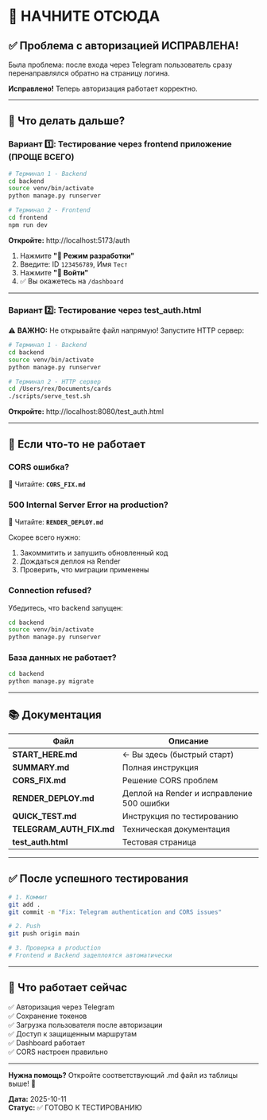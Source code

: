 # 🚀 НАЧНИТЕ ОТСЮДА

## ✅ Проблема с авторизацией ИСПРАВЛЕНА!

Была проблема: после входа через Telegram пользователь сразу перенаправлялся обратно на страницу логина.

**Исправлено!** Теперь авторизация работает корректно.

---

## 🎯 Что делать дальше?

### Вариант 1️⃣: Тестирование через frontend приложение (ПРОЩЕ ВСЕГО)

```bash
# Терминал 1 - Backend
cd backend
source venv/bin/activate
python manage.py runserver

# Терминал 2 - Frontend
cd frontend
npm run dev
```

**Откройте:** http://localhost:5173/auth

1. Нажмите **"🔧 Режим разработки"**
2. Введите: ID `123456789`, Имя `Тест`
3. Нажмите **"🚀 Войти"**
4. ✅ Вы окажетесь на `/dashboard`

---

### Вариант 2️⃣: Тестирование через test_auth.html

⚠️ **ВАЖНО:** Не открывайте файл напрямую! Запустите HTTP сервер:

```bash
# Терминал 1 - Backend
cd backend
source venv/bin/activate
python manage.py runserver

# Терминал 2 - HTTP сервер
cd /Users/rex/Documents/cards
./scripts/serve_test.sh
```

**Откройте:** http://localhost:8080/test_auth.html

---

## 🐛 Если что-то не работает

### CORS ошибка?
📖 Читайте: **`CORS_FIX.md`**

### 500 Internal Server Error на production?
📖 Читайте: **`RENDER_DEPLOY.md`**

Скорее всего нужно:
1. Закоммитить и запушить обновленный код
2. Дождаться деплоя на Render
3. Проверить, что миграции применены

### Connection refused?
Убедитесь, что backend запущен:
```bash
cd backend
source venv/bin/activate
python manage.py runserver
```

### База данных не работает?
```bash
cd backend
python manage.py migrate
```

---

## 📚 Документация

| Файл | Описание |
|------|----------|
| **START_HERE.md** | ← Вы здесь (быстрый старт) |
| **SUMMARY.md** | Полная инструкция |
| **CORS_FIX.md** | Решение CORS проблем |
| **RENDER_DEPLOY.md** | Деплой на Render и исправление 500 ошибки |
| **QUICK_TEST.md** | Инструкция по тестированию |
| **TELEGRAM_AUTH_FIX.md** | Техническая документация |
| **test_auth.html** | Тестовая страница |

---

## ✅ После успешного тестирования

```bash
# 1. Коммит
git add .
git commit -m "Fix: Telegram authentication and CORS issues"

# 2. Push
git push origin main

# 3. Проверка в production
# Frontend и Backend задеплоятся автоматически
```

---

## 🎉 Что работает сейчас

✅ Авторизация через Telegram  
✅ Сохранение токенов  
✅ Загрузка пользователя после авторизации  
✅ Доступ к защищенным маршрутам  
✅ Dashboard работает  
✅ CORS настроен правильно  

---

**Нужна помощь?** Откройте соответствующий .md файл из таблицы выше! 🚀

**Дата:** 2025-10-11  
**Статус:** ✅ ГОТОВО К ТЕСТИРОВАНИЮ

